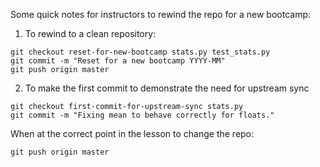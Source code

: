 Some quick notes for instructors to rewind the repo for a new bootcamp:

1. To rewind to a clean repository:

```
git checkout reset-for-new-bootcamp stats.py test_stats.py
git commit -m "Reset for a new bootcamp YYYY-MM"
git push origin master
```

2. To make the first commit to demonstrate the need for upstream sync

```
git checkout first-commit-for-upstream-sync stats.py
git commit -m "Fixing mean to behave correctly for floats."
```

When at the correct point in the lesson to change the repo:

```
git push origin master
```

